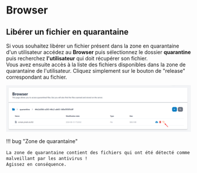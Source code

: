 # Browser

## Libérer un fichier en quarantaine
Si vous souhaitez libérer un fichier présent dans la zone en quarantaine d'un utilisateur accédez au **Browser** puis sélectionnez le dossier **quarantine** puis recherchez **l'utilisateur** qui doit récupérer son fichier.  
Vous avez ensuite accès à la liste des fichiers disponibles dans la zone de quarantaine de l'utilisateur. Cliquez simplement sur le bouton de "release" correspondant au fichier.

![quarantine_file](../assets/img/config/quarantine_file.png)

!!! bug "Zone de quarantaine"

    La zone de quarantaine contient des fichiers qui ont été détecté comme malveillant par les antivirus !  
    Agissez en conséquence.